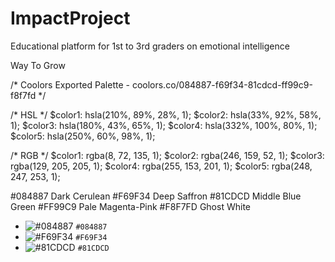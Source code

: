 # ImpactProject
Educational platform for 1st to 3rd graders on emotional intelligence

Way To Grow

/* Coolors Exported Palette - coolors.co/084887-f69f34-81cdcd-ff99c9-f8f7fd */

/* HSL */
$color1: hsla(210%, 89%, 28%, 1);
$color2: hsla(33%, 92%, 58%, 1);
$color3: hsla(180%, 43%, 65%, 1);
$color4: hsla(332%, 100%, 80%, 1);
$color5: hsla(250%, 60%, 98%, 1);

/* RGB */
$color1: rgba(8, 72, 135, 1);
$color2: rgba(246, 159, 52, 1);
$color3: rgba(129, 205, 205, 1);
$color4: rgba(255, 153, 201, 1);
$color5: rgba(248, 247, 253, 1);

#084887 Dark Cerulean
#F69F34 Deep Saffron
#81CDCD Middle Blue Green
#FF99C9 Pale Magenta-Pink
#F8F7FD Ghost White

- ![#084887](https://placehold.it/15/084887/000000?text=+) `#084887`
- ![#F69F34](https://placehold.it/15/F69F34/000000?text=+) `#F69F34`
- ![#81CDCD](https://placehold.it/15/1589F0/000000?text=+) `#81CDCD`
